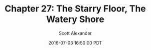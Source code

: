 ---
layout: chapter
title: "Chapter 27: The Starry Floor, The Watery Shore"
author: Scott Alexander
description: https://unsongbook.com/chapter-27-the-starry-floor-the-watery-shore/
date: 2016-07-03 16:50:00 PDT
length: 6112546
duration: 1528
guid: chapter-27-the-starry-floor-the-watery-shore
---